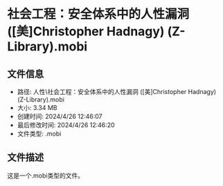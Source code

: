 ﻿# 社会工程：安全体系中的人性漏洞 ([美]Christopher Hadnagy) (Z-Library).mobi

## 文件信息
- 路径: 人性\社会工程：安全体系中的人性漏洞 ([美]Christopher Hadnagy) (Z-Library).mobi
- 大小: 3.34 MB
- 创建时间: 2024/4/26 12:46:07
- 最后修改时间: 2024/4/26 12:46:20
- 文件类型: .mobi

## 文件描述
这是一个.mobi类型的文件。

